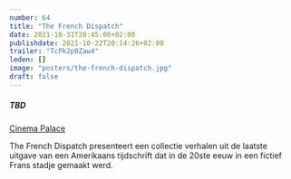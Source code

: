 ```yaml
---
number: 64
title: "The French Dispatch"
date: 2021-10-31T20:45:00+02:00
publishdate: 2021-10-22T20:14:26+02:00
trailer: "TcPk2p0Zaw4"
leden: [] 
image: "posters/the-french-dispatch.jpg"
draft: false
---
```


##### TBD

[Cinema Palace](https://cinema-palace.be/nl/film/french-dispatch)

The French Dispatch presenteert een collectie verhalen uit de laatste uitgave
van een Amerikaans tijdschrift dat in de 20ste eeuw in een fictief Frans stadje gemaakt werd.
<!--more-->

